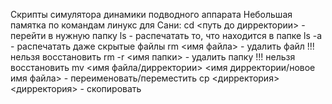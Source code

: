 Скрипты симулятора динамики подводного аппарата
Небольшая памятка по командам линукс для Сани:
cd <путь до дирректории> - перейти в нужную папку
ls - распечатать то, что находится в папке
ls -a - распечатать даже скрытые файлы
rm <имя файла> - удалить файл !!!нельзя восстановить
rm -r <имя папки> - удалить папку !!! нельзя восстановить
mv <имя файла/дирректории> <имя дирректории/новое имя файла> - переименовать/переместить
cp <дирректория> <дирректория> - скопировать
